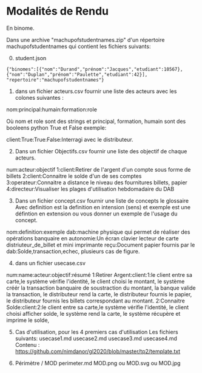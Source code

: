 
# Modalités de Rendu 

En binome.


Dans une archive "machupofstudentnames.zip" d'un répertoire machupofstudentnames qui contient les fichiers suivants:

0) student.json
```
{"binomes":[{"nom":"Durand","prénom":"Jacques","etudiant":10567},{"nom":"Duplan","prénom":"Paulette","etudiant":42}],
"repertoire":"machupofstudentnames"}
```

1) dans un fichier acteurs.csv fournir une liste des acteurs avec les colones suivantes :

nom:principal:humain:formation:role

Où nom et role sont des strings et principal, formation, humain sont des booleens python True et False 
exemple:

client:True:True:False:Interragi avec le distributeur.

2) Dans un fichier Objectifs.csv fournir une liste des objectif de chaque acteurs.

num:acteur:objectif
1:client:Retirer de l'argent d'un compte sous forme de billets
2:client:Connaitre le solde d'un de ses comptes
3:operateur:Connaitre a distance le niveau des fournitures billets, papier
4:directeur:Visualiser les plages d'utilisation hebdomadaire du DAB

3) Dans un fichier concept.csv fournir une liste de concepts le glossaire 
Avec definition est la definition en intension (sens) et exemple est une défintion en extension ou vous donner un exemple de l'usage du concept.

nom:definition:exemple
dab:machine physique qui permet de réaliser des opérations banquaire en autonomie:Un écran clavier lecteur de carte distriuteur_de_billet et mini imprimante 
reçu:Document papier fournis par le dab:Solde,transaction,echec,  plusieurs cas de figure.


4) dans un fichier usecase.csv 

num:name:acteur:objectif:résumé
1:Retirer Argent:client:1:le client entre sa carte,le système vérifie l'identité, le client choisi le montant, le système créér la transaction banquaire de soustraction du montant, la banque valide la transaction, le distributeur rend la carte, le distributeur fournis le papier, le distributeur fournis les billets correspondant au montant. 
2:Connaitre Solde:client:2:le client entre sa carte,le système vérifie l'identité, le client choisi afficher solde, le système rend la carte, le système récupère et imprime le solde,  

5) Cas d'utilisation, pour les 4 premiers cas d'utilisation 
Les fichiers suivants:
usecase1.md
usecase2.md
usecase3.md
usecase4.md
Contenu :
https://github.com/nimdanor/gl2020/blob/master/tp2/template.txt


6) Périmètre / MOD 
 perimeter.md 
 MOD.png ou MOD.svg ou MOD.jpg 

